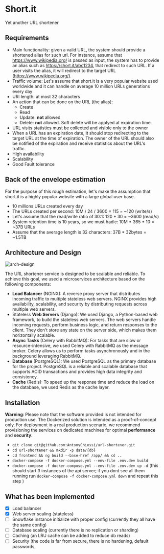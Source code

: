 # Short.it
Yet another URL shortener

## Requirements

- Main functionality: given a valid URL, the system should provide a shortened alias for such url. For instance, assume that https://www.wikipedia.org/ is passed as input, the system has to provide an alias such as https://short.it/abc1234, that redirect to such URL. If a user visits the alias, it will redirect to the target URL (https://www.wikipedia.org/).
- Traffic volume: Let's assume that short.it is a very popular website used worldwide and it can handle on average 10 million URLs generations every day
- URI length: at most 32 characters
- An action that can be done on the URL (the alias):
  - Create
  - Read
  - Update: **not** allowed
  - Delete: **not** allowed. Soft delete will be applyed at expiration time.
- URL visits statistics must be collected and visible only to the owner
- When a URL has an expiration date, it should stop redirecting to the target URL at the time of expiration. The owner of the URL should also be notified of the expiration and receive statistics about the URL's traffic.
- High availability
- Scalability
- Good Fault tolerance

## Back of the envelope estimation
For the purpose of this rough estimation, let's make the assumption that short.it is a highly popular website with a large global user base.

- 10 millions URLs created every day
- The URLs created per second: 10M / 24 / 3600 = 115 = ~120 (write/s)
- Let's assume that the read/write ratio of 30:1: 120 * 30 = ~3600 (read/s)
- System retention time is 10 years, so we must hadle: 10M * 365 * 10 = ~37B URLs
- Assume that the average length is 32 characters: 37B * 32bytes = ~1.5TB

## Architecture and Design
![arch-design](https://user-images.githubusercontent.com/26548787/235768215-f4389258-355f-41d8-aa94-e1953f8b443d.png)

The URL shortener service is designed to be scalable and reliable. To achieve this goal, we used a microservices architecture based on the following components:

- **Load Balancer** (NGINX): A reverse proxy server that distributes incoming traffic to multiple stateless web servers. NGINX provides high availability, scalability, and security by distributing requests across multiple web servers.
- Stateless **Web Servers** (Django): We used Django, a Python-based web framework, to build the stateless web servers. The web servers handle incoming requests, perform business logic, and return responses to the client. They don't store any state on the server side, which makes them horizontally scalable.
- **Async Tasks** (Celery with RabbitMQ): For tasks that are slow or resource-intensive, we used Celery with RabbitMQ as the message broker. Celery allows us to perform tasks asynchronously and in the background leveraging RabbitMQ.
- **Database** (PostgreSQL): We used PostgreSQL as the primary database for the project. PostgreSQL is a reliable and scalable database that supports ACID transactions and provides high data integrity and consistency.
- **Cache** (Redis): To speed up the response time and reduce the load on the database, we used Redis as the cache layer.
    
## Installation

**Warning**: Please note that the software provided is not intended for production use. The Dockerized solution is intended as a proof-of-concept only. For deployment in a real production scenario, we recommend provisioning the services on dedicated machines for optimal **performance** and **security**.

- `git clone git@github.com:AntonyChiossi/url-shortener.git`
- `cd url-shortener && mkdir -p data/{db}`
- `cd frontend && ng build --base-href /app/ && cd ..`
- `docker-compose -f docker-compose.yml --env-file .env.dev build`
- `docker-compose -f docker-compose.yml --env-file .env.dev up -d` (this should start 3 instances of the api server; if you dont see all them running run `docker-compose -f docker-compose.yml down` and repeat this step )

## What has been implemented
- [x] Load balancer 
- [x] Web server scaling (stateless)
- [ ] Snowflake instance initialize with proper config (currently they all have the same config)
- [ ] Database scaling (currently there is no replication or sharding)
- [ ] Caching (an LRU cache can be added to reduce db reads)
- [ ] Security (the code is far from secure, there is no hardening, default passwords, 
